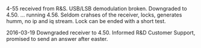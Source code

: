 
4-55 received from R&S. USB/LSB demodulation broken. Downgraded to 4.50.
...
running 4.56. Seldom crahses of the receiver, locks, generates humm, no ip and iq stream. Lock can be ended with a short test.

2016-03-19
Downgraded receiver to 4.50.
Informed R&D Customer Support, promised to send an answer after easter.


